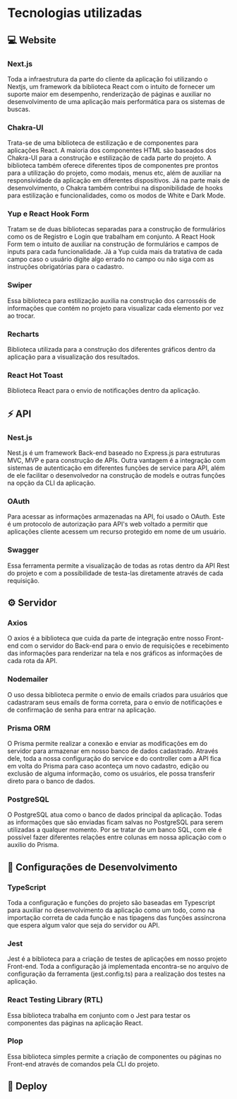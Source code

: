 # Tecnologias utilizadas

## 💻 Website

### Next.js

Toda a infraestrutura da parte do cliente da aplicação foi utilizando o Nextjs, um framework da biblioteca React com o intuito de fornecer um suporte maior em desempenho, renderização de páginas e auxiliar no desenvolvimento de uma aplicação mais performática para os sistemas de buscas.

### Chakra-UI

Trata-se de uma biblioteca de estilização e de componentes para aplicações React. A maioria dos componentes HTML são baseados dos Chakra-UI para a construção e estilização de cada parte do projeto. A biblioteca também oferece diferentes tipos de componentes pre prontos para a utilização do projeto, como modais, menus etc, além de auxiliar na responsividade da aplicação em diferentes dispositivos. Já na parte mais de desenvolvimento, o Chakra também contribui na disponibilidade de hooks para estilização e funcionalidades, como os modos de White e Dark Mode.

### Yup e React Hook Form

Tratam se de duas bibliotecas separadas para a construção de formulários como os de Registro e Login que trabalham em conjunto. A React Hook Form tem o intuito de auxiliar na construção de formulários e campos de inputs para cada funcionalidade. Já a Yup cuida mais da tratativa de cada campo caso o usuário digite algo errado no campo ou não siga com as instruções obrigatórias para o cadastro.

### Swiper

Essa biblioteca para estilização auxilia na construção dos carrosséis de informações que contém no projeto para visualizar cada elemento por vez ao trocar.

### Recharts

Biblioteca utilizada para a construção dos diferentes gráficos dentro da aplicação para a visualização dos resultados.

### React Hot Toast

Biblioteca React para o envio de notificações dentro da aplicação.

## ⚡ API

### Nest.js

Nest.js é um framework Back-end baseado no Express.js para estruturas MVC, MVP e para construção de APIs. Outra vantagem é a integração com sistemas de autenticação em diferentes funções de service para API, além de ele facilitar o desenvolvedor na construção de models e outras funções na opção da CLI da aplicação.

### OAuth

Para acessar as informações armazenadas na API, foi usado o OAuth. Este é um protocolo de autorização para API's web voltado a permitir que aplicações cliente acessem um recurso protegido em nome de um usuário.

### Swagger

Essa ferramenta permite a visualização de todas as rotas dentro da API Rest do projeto e com a possibilidade de testa-las diretamente através de cada requisição.&#x20;

## ⚙ Servidor

### Axios

O axios é a biblioteca que cuida da parte de integração entre nosso Front-end com o servidor do Back-end para o envio de requisições e recebimento das informações para renderizar na tela e nos gráficos as informações de cada rota da API.

### Nodemailer

&#x20;O uso dessa biblioteca permite o envio de emails criados para usuários que cadastraram seus emails de forma correta, para o envio de notificações e de confirmação de senha para entrar na aplicação.

### Prisma ORM

O Prisma permite realizar a conexão e enviar as modificações em do servidor para armazenar em nosso banco de dados cadastrado. Através dele, toda a nossa configuração do service e do controller com a API fica em volta do Prisma para caso aconteça um novo cadastro, edição ou exclusão de alguma informação, como os usuários, ele possa transferir direto para o banco de dados.

### PostgreSQL&#x20;

O PostgreSQL atua como o banco de dados principal da aplicação. Todas as informações que são enviadas ficam salvas no PostgreSQL para serem utilizadas a qualquer momento. Por se tratar de um banco SQL, com ele é possível fazer diferentes relações entre colunas em nossa aplicação com o auxilio do Prisma.

## 🔧 Configurações de Desenvolvimento

### TypeScript

Toda a configuração e funções do projeto são baseadas em Typescript para auxiliar no desenvolvimento da aplicação como um todo, como na importação correta de cada função e nas tipagens das funções assíncrona que espera algum valor que seja do servidor ou API.

### Jest

Jest é a biblioteca para a criação de testes de aplicações em nosso projeto Front-end. Toda a configuração já implementada encontra-se no arquivo de configuração da ferramenta (jest.config.ts) para a realização dos testes na aplicação.

### React Testing Library (RTL)

Essa biblioteca trabalha em conjunto com o Jest para testar os componentes das páginas na aplicação React.

### Plop

Essa biblioteca simples permite a criação de componentes ou páginas no Front-end através de comandos pela CLI do projeto.

## 🚀 Deploy
